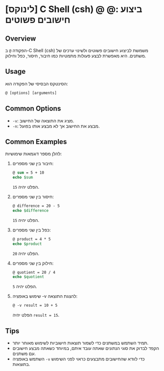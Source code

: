 # [לינוקס] C Shell (csh) @ @: ביצוע חישובים פשוטים

## Overview
הפקודה `@` ב-C Shell (csh) משמשת לביצוע חישובים פשוטים ולשינוי ערכים של משתנים. היא מאפשרת לבצע פעולות מתמטיות כמו חיבור, חיסור, כפל וחילוק.

## Usage
הסינטקס הבסיסי של הפקודה הוא:

```csh
@ [options] [arguments]
```

## Common Options
- `-v`: מציג את התוצאה של החישוב.
- `-n`: מבצע את החישוב אך לא מבצע אותו בפועל.

## Common Examples
להלן מספר דוגמאות שימושיות:

1. חיבור בין שני מספרים:
   ```csh
   @ sum = 5 + 10
   echo $sum
   ```
   הפלט יהיה `15`.

2. חיסור בין שני מספרים:
   ```csh
   @ difference = 20 - 5
   echo $difference
   ```
   הפלט יהיה `15`.

3. כפל בין שני מספרים:
   ```csh
   @ product = 4 * 5
   echo $product
   ```
   הפלט יהיה `20`.

4. חילוק בין שני מספרים:
   ```csh
   @ quotient = 20 / 4
   echo $quotient
   ```
   הפלט יהיה `5`.

5. שימוש באופציה -v להצגת התוצאה:
   ```csh
   @ -v result = 10 + 5
   ```
   הפלט יהיה `result = 15`.

## Tips
- תמיד השתמש במשתנים כדי לשמור תוצאות חישוביות לשימוש מאוחר יותר.
- הקפד לבדוק את סוגי הנתונים שאתה עובד איתם, במיוחד כשאתה מבצע חישובים עם משתנים.
- השתמש באופציה `-v` כדי לוודא שהחישובים מתבצעים כראוי לפני השימוש בתוצאות.